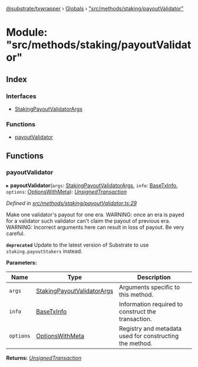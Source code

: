 [@substrate/txwrapper](../README.md) › [Globals](../globals.md) › ["src/methods/staking/payoutValidator"](_src_methods_staking_payoutvalidator_.md)

# Module: "src/methods/staking/payoutValidator"

## Index

### Interfaces

* [StakingPayoutValidatorArgs](../interfaces/_src_methods_staking_payoutvalidator_.stakingpayoutvalidatorargs.md)

### Functions

* [payoutValidator](_src_methods_staking_payoutvalidator_.md#payoutvalidator)

## Functions

###  payoutValidator

▸ **payoutValidator**(`args`: [StakingPayoutValidatorArgs](../interfaces/_src_methods_staking_payoutvalidator_.stakingpayoutvalidatorargs.md), `info`: [BaseTxInfo](../interfaces/_src_util_types_.basetxinfo.md), `options`: [OptionsWithMeta](../interfaces/_src_util_types_.optionswithmeta.md)): *[UnsignedTransaction](../interfaces/_src_util_types_.unsignedtransaction.md)*

*Defined in [src/methods/staking/payoutValidator.ts:29](https://github.com/paritytech/txwrapper/blob/7cf4bc5/src/methods/staking/payoutValidator.ts#L29)*

Make one validator's payout for one era.
WARNING: once an era is payed for a validator such validator can't claim the
payout of previous era.
WARNING: Incorrect arguments here can result in loss of payout. Be very careful.

**`deprecated`** Update to the latest version of Substrate to use `staking.payoutStakers` instead.

**Parameters:**

Name | Type | Description |
------ | ------ | ------ |
`args` | [StakingPayoutValidatorArgs](../interfaces/_src_methods_staking_payoutvalidator_.stakingpayoutvalidatorargs.md) | Arguments specific to this method. |
`info` | [BaseTxInfo](../interfaces/_src_util_types_.basetxinfo.md) | Information required to construct the transaction. |
`options` | [OptionsWithMeta](../interfaces/_src_util_types_.optionswithmeta.md) | Registry and metadata used for constructing the method. |

**Returns:** *[UnsignedTransaction](../interfaces/_src_util_types_.unsignedtransaction.md)*
